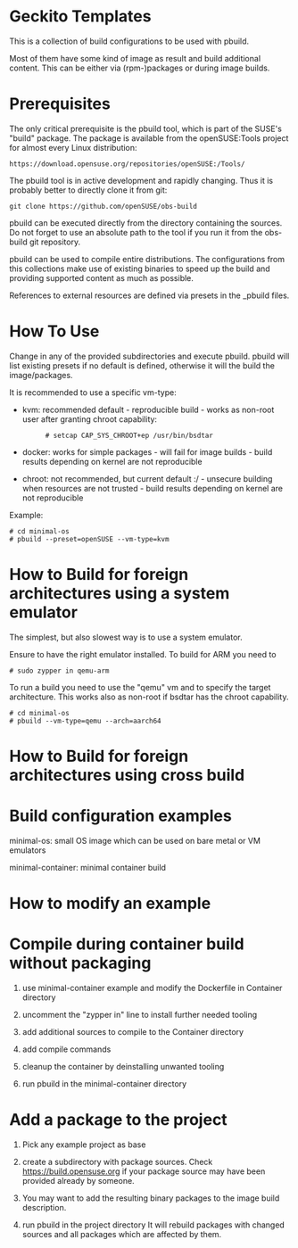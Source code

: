 Geckito Templates
=================

This is a collection of build configurations to be used with pbuild.

Most of them have some kind of image as result and build additional content.
This can be either via (rpm-)packages or during image builds.

Prerequisites
=============

The only critical prerequisite is the pbuild tool, which is part of the
SUSE's "build" package. The package is available from the
openSUSE:Tools project for almost every Linux distribution:

    https://download.opensuse.org/repositories/openSUSE:/Tools/

The pbuild tool is in active development and rapidly changing. Thus it
is probably better to directly clone it from git:

    git clone https://github.com/openSUSE/obs-build

pbuild can be executed directly from the directory containing the
sources. Do not forget to use an absolute path to the tool if you
run it from the obs-build git repository.

pbuild can be used to compile entire distributions. The configurations
from this collections make use of existing binaries to speed up the
build and providing supported content as much as possible.

References to external resources are defined via presets in the _pbuild files.

How To Use
==========

Change in any of the provided subdirectories and execute pbuild.
pbuild will list existing presets if no default is defined, otherwise
it will the build the image/packages.

It is recommended to use a specific vm-type:

 * kvm: recommended default
        - reproducible build
        - works as non-root user after granting chroot capability:
 ```shell
          # setcap CAP_SYS_CHROOT+ep /usr/bin/bsdtar
 ```

 * docker: works for simple packages
        - will fail for image builds
        - build results depending on kernel are not reproducible

 * chroot: not recommended, but current default :/
        - unsecure building when resources are not trusted
        - build results depending on kernel are not reproducible

Example:

 ```shell
 # cd minimal-os
 # pbuild --preset=openSUSE --vm-type=kvm
 ```

How to Build for foreign architectures using a system emulator
==============================================================

The simplest, but also slowest way is to use a system emulator. 

Ensure to have the right emulator installed. To build for ARM you need to


 ```shell
 # sudo zypper in qemu-arm
 ```

To run a build you need to use the "qemu" vm and to specify the target 
architecture. This works also as non-root if bsdtar has the chroot 
capability.

 ```shell
 # cd minimal-os
 # pbuild --vm-type=qemu --arch=aarch64
 ```

How to Build for foreign architectures using cross build
========================================================

Build configuration examples
============================

 minimal-os: small OS image which can be used on bare metal or VM emulators

 minimal-container: minimal container build

How to modify an example
========================

Compile during container build without packaging
================================================

1) use minimal-container example and modify the Dockerfile in Container directory

2) uncomment the "zypper in" line to install further needed tooling

3) add additional sources to compile to the Container directory

4) add compile commands

5) cleanup the container by deinstalling unwanted tooling

6) run pbuild in the minimal-container directory


Add a package to the project
============================

1) Pick any example project as base

2) create a subdirectory with package sources. Check https://build.opensuse.org if your package source
   may have been provided already by someone.

3) You may want to add the resulting binary packages to the image build description.

4) run pbuild in the project directory
   It will rebuild packages with changed sources and all packages which are affected by them.

